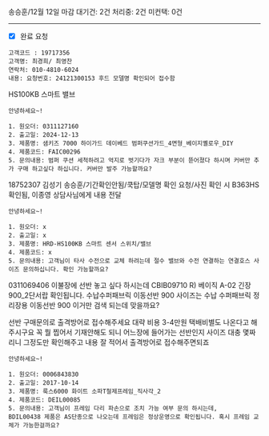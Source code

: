 송승훈/12월 12일 마감
대기건: 2건
처리중: 2건
미컨택: 0건

---

- [x] 완료 요청
```
고객코드 : 19717356
고객명: 최경희/ 최영찬
연락처: 010-4810-6024
내용: 요청번호: 24121300153 후드 모델명 확인되어 접수함
```

HS100KB 스마트 밸브 

```
안녕하세요~!

1. 원오더: 0311127160
2. 출고일: 2024-12-13
3. 제품명: 샘키즈 7000 하이가드 데이베드 범퍼쿠션가드_4면형_베이지옐로우_DIY
4. 제품코드: FAIC00296
5. 문의내용: 범퍼 쿠션 세척하려고 억지로 벗기다가 자크 부분이 뜯어졌다 하시며 커버만 추가 구매 하고싶다 하십니다. 커버만 발주 가능할까요?
```



18752307 김성기
송승훈/기간확인안됨/쿡탑/모델명 확인 요청/사진 확인 시 B363HS 확인됨, 이종영 상담사님에게 내용 전달



```
안녕하세요~!

1. 원오더: x
2. 출고일: x
3. 제품명: HRD-HS100KB 스마트 센서 스위치/밸브
4. 제품코드: x
5. 문의내용: 고객님이 타사 수전으로 교체 하려는데 절수 밸브와 수전 연결하는 연결호스 사이즈 문의하십니다. 확인 가능할까요?
```


0311069406
이불장에 선반 놓고 싶다 하시는데 CBIB09710 R) 베이직 A-02 긴장 900_2단서랍 확인됩니다.
수납수퍼패브릭 이동선반 900 사이즈는 
수납 수퍼패브릭 정리장용 이동선반 900 이거만 검색 되는데 맞을까요?

선반 구매문의로 출격방어로 접수해주세요
대략 비용 3-4만원 택배비별도 나온다고 해주시구요
꼭 뭘 찝어서 기재안해도 되니
어느장에 들어가는 선반인지 사이즈 대충 몇짜리니 그정도만 확인해주고
내용 잘 적어서 출격방어로 접수해주면되죠


```
안녕하세요~!

1. 원오더: 0006843830
2. 출고일: 2017-10-14 
3. 제품명: 룩스6000 화이트 소파T철제프레임_직사각_2
4. 제품코드: DEIL00085
5. 문의내용: 고객님이 프레임 다리 파손으로 조치 가능 여부 문의 하시는데, 	BDIL00438 제품은 AS단종으로 나오는데 프레임은 정상운영으로 확인됩니다. 혹시 프레임 교체가 가능한걸까요?
```